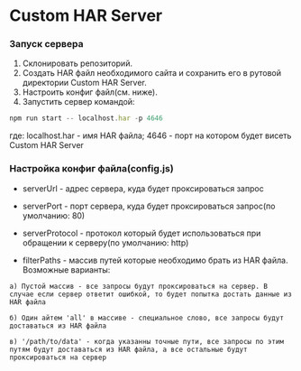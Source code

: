 # Custom HAR Server


### Запуск сервера

1. Склонировать репозиторий.
2. Создать HAR файл необходимого сайта и сохранить его в рутовой директории Custom HAR Server.
3. Настроить конфиг файл(см. ниже).
3. Запустить сервер командой:
```js
npm run start -- localhost.har -p 4646
```
где:
localhost.har - имя HAR файла;
4646 - порт на котором будет висеть Custom HAR Server


### Настройка конфиг файла(config.js)

* serverUrl - адрес сервера, куда будет проксироваться запрос

* serverPort - порт сервера, куда будет проксироваться запрос(по умолчанию: 80)

* serverProtocol - протокол который будет использоваться при обращении к серверу(по умолчанию: http)

* filterPaths - массив путей которые необходимо брать из HAR файла. Возможные варианты:
```
а) Пустой массив - все запросы будут проксироваться на сервер. В случае если сервер ответит ошибкой, то будет попытка достать данные из HAR файла

б) Один айтем 'all' в массиве - специальное слово, все запросы будут доставаться из HAR файла

в) '/path/to/data' - когда указанны точные пути, все запросы по этим путям будут доставаться из HAR файла, а все остальные будут проксироваться на сервер
```